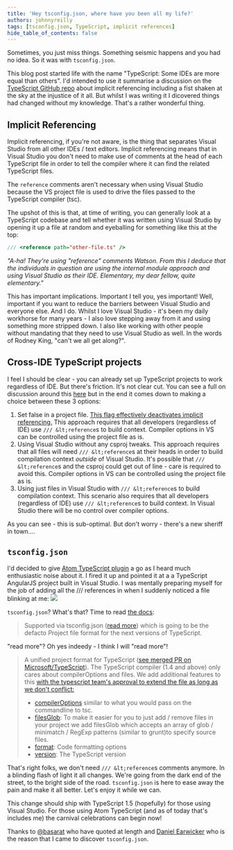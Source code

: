 ```yaml
---
title: 'Hey tsconfig.json, where have you been all my life?'
authors: johnnyreilly
tags: [tsconfig.json, TypeScript, implicit references]
hide_table_of_contents: false
---
```


Sometimes, you just miss things. Something seismic happens and you had no idea. So it was with `tsconfig.json`.

This blog post started life with the name "TypeScript: Some IDEs are more equal than others". I'd intended to use it summarise a discussion on the [TypeScript GitHub repo](https://github.com/Microsoft/TypeScript/issues/1066) about implicit referencing including a fist shaken at the sky at the injustice of it all. But whilst I was writing it I dicovered things had changed without my knowledge. That's a rather wonderful thing.

## Implicit Referencing

Implicit referencing, if you're not aware, is the thing that separates Visual Studio from all other IDEs / text editors. Implicit referencing means that in Visual Studio you don't need to make use of comments at the head of each TypeScript file in order to tell the compiler where it can find the related TypeScript files.

The `reference` comments aren't necessary when using Visual Studio because the VS project file is used to drive the files passed to the TypeScript compiler (tsc).

The upshot of this is that, at time of writing, you can generally look at a TypeScript codebase and tell whether it was written using Visual Studio by opening it up a file at random and eyeballing for something like this at the top:

```ts
/// <reference path="other-file.ts" />
```

_"A-ha! They're using "reference" comments Watson. From this I deduce that the individuals in question are using the internal module approach and using Visual Studio as their IDE. Elementary, my dear fellow, quite elementary."_

This has important implications. Important I tell you, yes important! Well, important if you want to reduce the barriers between Visual Studio and everyone else. And I do. Whilst I love Visual Studio - it's been my daily workhorse for many years - I also love stepping away from it and using something more stripped down. I also like working with other people without mandating that they need to use Visual Studio as well. In the words of Rodney King, "can't we all get along?".

## Cross-IDE TypeScript projects

I feel I should be clear - you can already set up TypeScript projects to work regardless of IDE. But there's friction. It's not clear cut. You can see a full on discussion around this [here](https://github.com/Microsoft/TypeScript/issues/1066) but in the end it comes down to making a choice between these 3 options:

1. Set <TypeScriptEnabled>false</TypeScriptEnabled> in a project file. [This flag effectively deactivates implicit referencing.](https://github.com/Microsoft/TypeScript/issues/1066#issuecomment-63727612) This approach requires that all developers (regardless of IDE) use `/// &lt;reference`s to build context. Compiler options in VS can be controlled using the project file as is.
2. Using Visual Studio without any csproj tweaks. This approach requires that all files will need `/// &lt;reference`s at their heads in order to build compilation context _outside_ of Visual Studio. It's possible that `/// &lt;reference`s and the csproj could get out of line - care is required to avoid this. Compiler options in VS can be controlled using the project file as is.
3. Using just files in Visual Studio with `/// &lt;reference`s to build compilation context. This scenario also requires that all developers (regardless of IDE) use `/// &lt;reference`s to build context. In Visual Studio there will be no control over compiler options.

As you can see - this is sub-optimal. But don't worry - there's a new sheriff in town....

## `tsconfig.json`

I'd decided to give [Atom TypeScript plugin](https://github.com/TypeStrong/atom-typescript) a go as I heard much enthusiastic noise about it. I fired it up and pointed it at a a TypeScript AngularJS project built in Visual Studio. I was mentally preparing myself for the job of adding all the /// references in when I suddenly noticed a file blinking at me: ![](Screenshot%2B2015-02-27%2B16.05.29.png)

`tsconfig.json`? What's that? Time to read [the docs](https://github.com/TypeStrong/atom-typescript#project-support):

> Supported via tsconfig.json ([read more](https://github.com/TypeStrong/atom-typescript/blob/master/docs/tsconfig/index.md)) which is going to be the defacto Project file format for the next versions of TypeScript.

"read more"? Oh yes indeedy - I think I will "read more"!

> A unified project format for TypeScript ([see merged PR on Microsoft/TypeScript](https://github.com/Microsoft/TypeScript/pull/1692)). The TypeScript compiler (1.4 and above) only cares about compilerOptions and files. We add additional features to this [with the typescript team's approval to extend the file as long as we don't conflict:](https://github.com/Microsoft/TypeScript/issues/1955)
>
> - [compilerOptions](https://github.com/TypeStrong/atom-typescript/blob/e2fa67c4715189b71430f766ed9a92d9fb3255f9/lib/main/tsconfig/tsconfig.ts#L8-L35) similar to what you would pass on the commandline to tsc.
> - [filesGlob](https://github.com/TypeStrong/atom-typescript/blob/master/docs/tsconfig/index.md#filesglob): To make it easier for you to just add / remove files in your project we add filesGlob which accepts an array of glob / minimatch / RegExp patterns (similar to grunt)to specify source files.
> - [format](https://github.com/TypeStrong/atom-typescript/blob/master/docs/tsconfig/index.md#format): Code formatting options
> - [version](https://github.com/TypeStrong/atom-typescript/blob/master/docs/tsconfig/index.md#version): The TypeScript version

That's right folks, we don't need `/// &lt;reference`s comments anymore. In a blinding flash of light it all changes. We're going from the dark end of the street, to the bright side of the road. `tsconfig.json` is here to ease away the pain and make it all better. Let's enjoy it while we can.

This change should ship with TypeScript 1.5 (hopefully) for those using Visual Studio. For those using Atom TypeScript (and as of today that's includes me) the carnival celebrations can begin now!

Thanks to [@basarat](https://github.com/basarat) who have quoted at length and [Daniel Earwicker](https://smellegantcode.wordpress.com/) who is the reason that I came to discover `tsconfig.json`.

